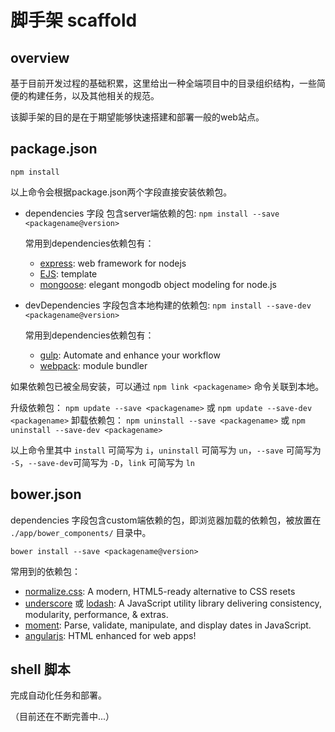 
# 脚手架 scaffold

## overview

基于目前开发过程的基础积累，这里给出一种全端项目中的目录组织结构，一些简便的构建任务，以及其他相关的规范。

该脚手架的目的是在于期望能够快速搭建和部署一般的web站点。

## package.json

	npm install

以上命令会根据package.json两个字段直接安装依赖包。

* dependencies 字段 包含server端依赖的包: `npm install --save <packagename@version>`

	常用到dependencies依赖包有：

	- [express](http://expressjs.com/): web framework for nodejs
	- [EJS](http://www.embeddedjs.com/): template
	- [mongoose](http://mongoosejs.com/): elegant mongodb object modeling for node.js

* devDependencies 字段包含本地构建的依赖包: `npm install --save-dev <packagename@version>`

	常用到dependencies依赖包有：

	- [gulp](http://gulpjs.com/): Automate and enhance your workflow
	- [webpack](http://webpack.github.io/): module bundler


如果依赖包已被全局安装，可以通过 `npm link <packagename>` 命令关联到本地。

升级依赖包： `npm update --save <packagename>` 或 `npm update --save-dev <packagename>`
卸载依赖包： `npm uninstall --save <packagename>` 或 `npm uninstall --save-dev <packagename>`

以上命令里其中 `install` 可简写为 `i`，`uninstall` 可简写为 `un`，`--save` 可简写为 `-S`，`--save-dev`可简写为 `-D`，`link` 可简写为 `ln`


## bower.json

dependencies 字段包含custom端依赖的包，即浏览器加载的依赖包，被放置在 `./app/bower_components/` 目录中。

	bower install --save <packagename@version>

常用到的依赖包：

- [normalize.css](https://necolas.github.io/normalize.css/): A modern, HTML5-ready alternative to CSS resets
- [underscore](http://underscorejs.org/) 或 [lodash](https://lodash.com/): A JavaScript utility library delivering consistency, modularity, performance, & extras.
- [moment](http://momentjs.com/): Parse, validate, manipulate, and display dates in JavaScript.
- [angularjs](https://angularjs.org/): HTML enhanced for web apps!

## shell 脚本

完成自动化任务和部署。


（目前还在不断完善中...）

